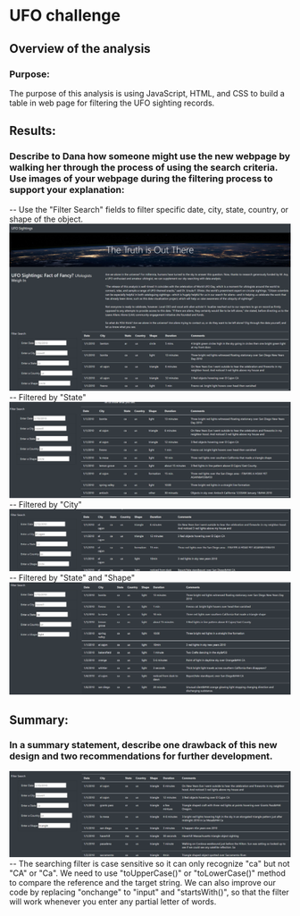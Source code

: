 # UFO challenge

## Overview of the analysis
### Purpose:
The purpose of this analysis is using JavaScript, HTML, and CSS to build a table in web page for filtering the UFO sighting records.

## Results:
### Describe to Dana how someone might use the new webpage by walking her through the process of using the search criteria. Use images of your webpage during the filtering process to support your explanation:
-- Use the "Filter Search" fields to filter specific date, city, state, country, or shape of the object.  
![GITHUB](https://github.com/seafishleo/HW/blob/master/HW11/1.png)  
-- Filtered by "State"
![GITHUB](https://github.com/seafishleo/HW/blob/master/HW11/2.png)
-- Filtered by "City"
![GITHUB](https://github.com/seafishleo/HW/blob/master/HW11/4.png)
-- Filtered by "State" and "Shape"
![GITHUB](https://github.com/seafishleo/HW/blob/master/HW11/5.png)

## Summary:
### In a summary statement, describe one drawback of this new design and two recommendations for further development.
![GITHUB](https://github.com/seafishleo/HW/blob/master/HW11/3.png)
-- The searching filter is case sensitive so it can only recognize "ca" but not "CA" or "Ca". We need to use "toUpperCase()" or "toLowerCase()" method to compare the reference and the target string. We can also improve our code by replacing "onchange" to "input" and "startsWith()", so that the filter will work whenever you enter any partial letter of words.
